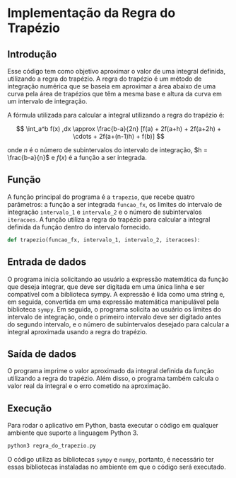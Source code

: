 # Implementação da Regra do Trapézio

## Introdução

Esse código tem como objetivo aproximar o valor de uma integral definida, utilizando a regra do trapézio. A regra do trapézio é um método de integração numérica que se baseia em aproximar a área abaixo de uma curva pela área de trapézios que têm a mesma base e altura da curva em um intervalo de integração.

A fórmula utilizada para calcular a integral utilizando a regra do trapézio é:

$$ \int_a^b f(x) ,dx \approx \frac{b-a}{2n} [f(a) + 2f(a+h) + 2f(a+2h) + \cdots + 2f(a+(n-1)h) + f(b)] $$

onde $n$ é o número de subintervalos do intervalo de integração, $h = \frac{b-a}{n}$ e $f(x)$ é a função a ser integrada.

## Função

A função principal do programa é a `trapezio`, que recebe quatro parâmetros: a função a ser integrada `funcao_fx`, os limites do intervalo de integração `intervalo_1` e `intervalo_2` e o número de subintervalos `iteracoes`. A função utiliza a regra do trapézio para calcular a integral definida da função dentro do intervalo fornecido.

```python
def trapezio(funcao_fx, intervalo_1, intervalo_2, iteracoes):
```

## Entrada de dados

O programa inicia solicitando ao usuário a expressão matemática da função que deseja integrar, que deve ser digitada em uma única linha e ser compatível com a biblioteca sympy. A expressão é lida como uma string e, em seguida, convertida em uma expressão matemática manipulável pela biblioteca `sympy`. Em seguida, o programa solicita ao usuário os limites do intervalo de integração, onde o primeiro intervalo deve ser digitado antes do segundo intervalo, e o número de subintervalos desejado para calcular a integral aproximada usando a regra do trapézio.

## Saída de dados

O programa imprime o valor aproximado da integral definida da função utilizando a regra do trapézio. Além disso, o programa também calcula o valor real da integral e o erro cometido na aproximação.

## Execução

Para rodar o aplicativo em Python, basta executar o código em qualquer ambiente que suporte a linguagem Python 3. 

```bash
python3 regra_do_trapezio.py
```

O código utiliza as bibliotecas `sympy` e `numpy`, portanto, é necessário ter essas bibliotecas instaladas no ambiente em que o código será executado.
